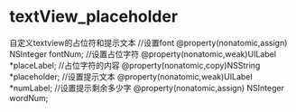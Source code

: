 # textView_placeholder
自定义textview的占位符和提示文本
//设置font
@property(nonatomic,assign) NSInteger fontNum;
//设置占位字符
@property(nonatomic,weak)UILabel  *placeLabel;
//占位字符的内容
@property(nonatomic,copy)NSString *placeholder;
//设置提示文本
@property(nonatomic,weak)UILabel  *numLabel;
//设置提示剩余多少字
@property(nonatomic,assign) NSInteger wordNum;
